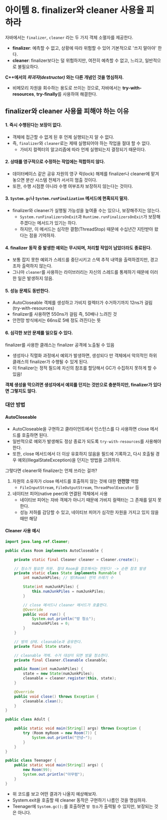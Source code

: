 # 아이템 8. finalizer와 cleaner 사용을 피하라

자바에서는 `finalizer`, `cleaner` 라는 두 가지 객체 소멸자를 제공한다.

- **finalizer**: 예측할 수 없고, 상황에 따라 위험할 수 있어 기본적으로 '쓰지 말아야' 한다.
- **cleaner**: finalizer보다는 덜 위험하지만, 여전히 예측할 수 없고, 느리고, 일반적으로 불필요하다.

**C++에서의 _파괴자(destructor)_ 와는 다른 개념인 것을 명심하자.**

- 비메모리 자원을 회수하는 용도로 쓰이는 것으로, 자바에서는 **try-with-resources**, **try-finally**를 사용하여 해결한다.

## finalizer와 cleaner 사용을 피해야 하는 이유

#### 1. 즉시 수행된다는 보장이 없다.

- 객체에 접근할 수 없게 된 후 언제 실행되는지 알 수 없다.
- 즉, `finalizer`와 `cleaner`로는 제때 실행되어야 하는 작업을 절대 할 수 없다.
    - 가비지 컬렉터의 알고리즘에 따라 언제 실행되는지 결정되기 때문이다.

#### 2. 상태를 영구적으로 수정하는 작업에는 적합하지 않다.

- 데이터베이스 같은 공유 자원의 영구 락(lock) 해제를 finalizer나 cleaner에 맡겨 놓으면 분산 시스템 전체가 서서히 멈출 것이다.
- 또한, 수행 시점뿐 아니라 수행 여부조차 보장하지 않는다는 것이다.

#### 3. `System.gc`나 `System.runFinalization` 메서드에 현혹되지 말자.

- finalizer와 cleaner가 실행될 가능성을 높여줄 수는 있으나, 보장해주지는 않는다.
    - `System.runFinalizersOnExit`과 `Runtime.runFinalizersOnExit`가 보장해주겠다는 메서드가 있기는 하다.
    - 하지만, 이 메서드는 심각한 결함(ThreadStop) 때문에 수십년간 지탄받아 왔다는 점을 기억하자.

#### 4. finalizer 동작 중 발생한 예외는 무시되며, 처리할 작업이 남았더라도 종료된다.

- 보통 잡지 못한 예외가 스레드를 중단시키고 스택 추적 내역을 출력하겠지만, 경고조차 출력하지 않는다.
- 그나마 `cleaner`를 사용하는 라이브러리는 자신의 스레드를 통제하기 때문에 이러한 일은 발생하지 않음.

#### 5. 성능 문제도 동반한다.

- AutoCloseable 객체를 생성하고 가비지 컬렉터가 수거하기까지 12ns가 걸림 (try-with-resources)
- finalizer를 사용하면 550ns가 걸림 즉, 50배나 느려진 것
- 안전망 방식에서는 66ns로 5배 정도 려진다는 뜻

#### 6. 심각한 보안 문제를 일으킬 수 있다.

finalizer를 사용한 클래스는 finalizer 공격에 노출될 수 있음

- 생성자나 직렬화 과정에서 예외가 발생하면, 생성되다 만 객체에서 악의적인 하위 클래스의 finalizer가 수행될 수 있게 된다.
- 이 finalizer는 정적 필드에 자신의 참조를 할당해서 GC가 수집하지 못하게 할 수 있음!

**객체 생성을 막으려면 생성자에서 예외를 던지는 것만으로 충분하지만, finalizer가 있다면 그렇지도 않다.**

### 대안 방법

#### AutoCloseable

- AutoCloseable을 구현하고 클라이언트에서 인스턴스를 다 사용하면 close 메서드를 호출하면 된다.
- 일반적으로 예외가 발생해도 정상 종료가 되도록 `try-with-resources`를 사용해야 한다.
- 또한, close 메서드에서 더 이상 유효하지 않음을 필드에 기록하고, 다시 호출될 경우 예외(IllegalStateException)을 던지는 방법을 고려하자.

그렇다면 cleaner와 finalizer는 언제 쓰라는 걸까?

1. 자원의 소유자가 close 메서드를 호출하지 않는 것에 대한 **안전망** 역할
    - `FileInputStream`, `FileOutputStream`, `ThreadPoolExecutor` 등
2. 네이티브 피어(native peer)와 연결된 객체에서 사용
    - 네이티브 피어는 자바 객체가 아니기 때문에 가비지 컬렉터는 그 존재를 알지 못한다.
    - 성능 저하를 감당할 수 있고, 네이티브 피어가 심각한 자원을 가지고 있지 않을 때만 해당

#### Cleaner 사용 예시

```java
import java.lang.ref.Cleaner;

public class Room implements AutoCloseable {

    private static final Cleaner cleaner = Cleaner.create();

    // 청소가 필요한 자원. 절대 Room을 참조해서는 안된다! -> 순환 참조 발생
    private static class State implements Runnable {
        int numJunkPiles; // 방(Room) 안의 쓰레기 수

        State(int numJunkPiles) {
            this.numJunkPiles = numJunkPiles;
        }

        // close 메서드나 cleaner 메서드가 호출한다.
        @Override
        public void run() {
            System.out.println("방 청소");
            numJunkPiles = 0;
        }
    }

    // 방의 상태. cleanable과 공유한다.
    private final State state;

    // cleanable 객체. 수거 대상이 되면 방을 청소한다.
    private final Cleaner.Cleanable cleanable;

    public Room(int numJunkPiles) {
        state = new State(numJunkPiles);
        cleanable = cleaner.register(this, state);
    }

    @Override
    public void close() throws Exception {
        cleanable.clean();
    }
}
```

```java
public class Adult {

    public static void main(String[] args) throws Exception {
        try (Room myRoom = new Room(7)) {
            System.out.println("안녕~");
        }
    }
}

```

```java
public class Teenager {
    public static void main(String[] args) {
        new Room(99);
        System.out.println("아무렴");
    }
}

```

- 위 코드를 보고 어떤 결과가 나올지 예상해보자.
- System.exit을 호출할 때 cleaner 동작은 구현하기 나름인 것을 명심하자.
- Teenager에 `System.gc();`를 호출하면 `방 청소`가 출력될 수 있지만, 보장되는 것은 아니다.

